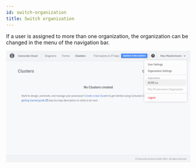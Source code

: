 ```yaml
---
id: switch-organization
title: Switch organization
---
```


If a user is assigned to more than one organization, the organization can be changed in the menu of the navigation bar.

![avatar-menue-multiple-organisations](./img/avatar-menue-multiple-organisations.png)

